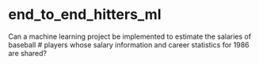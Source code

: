 # end_to_end_hitters_ml
Can a machine learning project be implemented to estimate the salaries of baseball # players whose salary information and career statistics for 1986 are shared?
